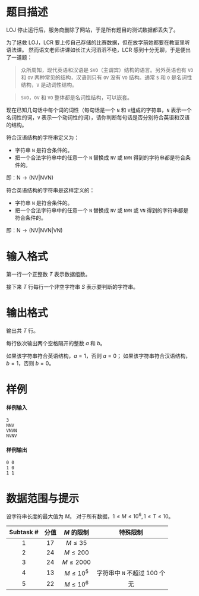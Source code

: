 
# 题目描述

LOJ 停止运行后，服务商删除了网站，于是所有题目的测试数据都丢失了。

为了拯救 LOJ，LCR 要上传自己存储的比赛数据，但在放学前她都要在教室里听语法课。
然而语文老师讲课如长江大河滔滔不绝，LCR 感到十分无聊，于是便出了一道题：

> 众所周知，现代英语和汉语是 `SVO`（主谓宾）结构的语言。另外英语也有 `VO` 和 `OV` 两种常见的结构，汉语则只有 `OV` 没有 `VO` 结构。通常 `S` 和 `O` 是名词性结构，`V` 是动词性结构。

> `SVO`，`OV` 和 `VO` 整体都是名词性结构，可以嵌套。

现在已知几句话中每个词的词性（每句话是一个 `N` 和 `V`组成的字符串，`N` 表示一个名词性的词，`V` 表示一个动词性的词），请你判断每句话是否分别符合英语和汉语的结构。

符合汉语结构的字符串定义为：

* 字符串 `N` 是符合条件的。
* 把一个合法字符串中的任意一个 `N` 替换成 `NV` 或 `NVN` 得到的字符串都是符合条件的。

即：$\mathrm{N\rightarrow (NV|NVN)}$

符合英语结构的字符串是这样定义的：

* 字符串 `N` 是符合条件的。
* 把一个合法字符串中的任意一个 `N` 替换成 `NV` 或 `NVN` 或 `VN` 得到的字符串都是符合条件的。

即：$\mathrm{N\rightarrow (NV|NVN|VN)}$

# 输入格式

第一行一个正整数 $T$ 表示数据组数。

接下来 $T$ 行每行一个非空字符串 $S$ 表示要判断的字符串。

# 输出格式

输出共 $T$ 行。

每行依次输出两个空格隔开的整数 $a$ 和 $b$。

如果该字符串符合英语结构，$a=1$，否则 $a=0$；
如果该字符串符合汉语结构，$b=1$，否则 $b=0$。

# 样例

#### 样例输入
```plain
3
NNV
VNVN
NVNV
```

#### 样例输出
```plain
0 0
1 0
1 1
```

# 数据范围与提示

设字符串长度的最大值为 $M$。
对于所有数据，$1\le M\le 10^6,1\le T\le 10$。

|Subtask #|分值|$M$ 的限制|特殊限制|
|:-:|:-:|:-:|:-:|
|1|$17$|$M\le 35$||
|2|$24$|$M\le 200$||
|3|$24$|$M\le 2000$||
|4|$13$|$M\le 10^5$|字符串中 `N` 不超过 $100$ 个|
|5|$22$|$M\le 10^6$|无|


